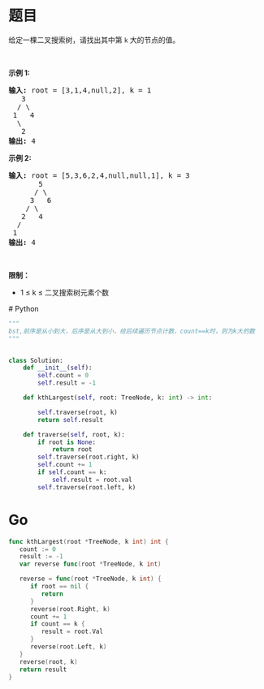 # 题目

<p>给定一棵二叉搜索树，请找出其中第 <code>k</code> 大的节点的值。</p>

<p>&nbsp;</p>

<p><strong>示例 1:</strong></p>

<pre>
<strong>输入:</strong> root = [3,1,4,null,2], k = 1
   3
  / \
 1   4
  \
&nbsp;  2
<strong>输出:</strong> 4</pre>

<p><strong>示例 2:</strong></p>

<pre>
<strong>输入:</strong> root = [5,3,6,2,4,null,null,1], k = 3
       5
      / \
     3   6
    / \
   2   4
  /
 1
<strong>输出:</strong> 4</pre>

<p>&nbsp;</p>

<p><strong>限制：</strong></p>

<ul>
	<li>1 ≤ k ≤ 二叉搜索树元素个数</li>
</ul>
# Python

```python
"""
bst,前序是从小到大，后序是从大到小，给后续遍历节点计数，count==k时，则为k大的数
"""


class Solution:
    def __init__(self):
        self.count = 0
        self.result = -1

    def kthLargest(self, root: TreeNode, k: int) -> int:

        self.traverse(root, k)
        return self.result

    def traverse(self, root, k):
        if root is None:
            return root
        self.traverse(root.right, k)
        self.count += 1
        if self.count == k:
            self.result = root.val
        self.traverse(root.left, k)
```

# Go

```go
func kthLargest(root *TreeNode, k int) int {
   count := 0
   result := -1
   var reverse func(root *TreeNode, k int)

   reverse = func(root *TreeNode, k int) {
      if root == nil {
         return
      }
      reverse(root.Right, k)
      count += 1
      if count == k {
         result = root.Val
      }
      reverse(root.Left, k)
   }
   reverse(root, k)
   return result
}
```

